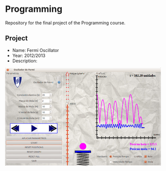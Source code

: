 Programming
====

Repository for the final project of the Programming course.

Project
--------

- Name: Fermi Oscillator
- Year: 2012/2013
- Description: 

![alt text](https://github.com/filipenovais/ProgrammingCourse/blob/master/programa.png)
